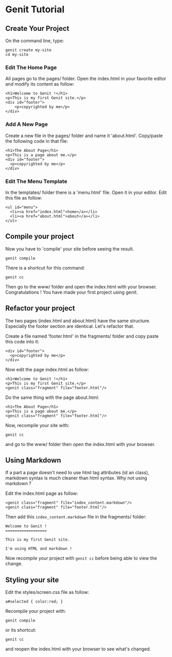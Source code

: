 Genit Tutorial
==============

Create Your Project
-------------------

On the command line, type:

    genit create my-site
    cd my-site

### Edit The Home Page

All pages go to the pages/ folder. Open the index.html in your favorite editor
and modify its content as follow:

    <h1>Welcome to Genit !</h1>
    <p>This is my first Genit site.</p>
    <div id="footer">
        <p>copyrighted by me</p>
    </div>

### Add A New Page

Create a new file in the pages/ folder and name it 'about.html'.
Copy/paste the following code in that file:

    <h1>The About Page</h1>
    <p>This is a page about me.</p>
    <div id="footer">
      <p>copyrighted by me</p>
    </div>
    
### Edit The Menu Template

In the templates/ folder there is a 'menu.html' file. Open it in your editor.
Edit this file as follow:

    <ul id="menu">
      <li><a href="index.html">home</a></li>
      <li><a href="about.html">about</a></li>
    </ul>

Compile your project
--------------------

Now you have to 'compile' your site before seeing the result.

    genit compile

There is a shortcut for this command:

    genit cc

Then go to the www/ folder and open the index.html with your browser.
Congratulations ! You have made your first project using genit.


Refactor your project
----------------------

The two pages (index.html and about.html) have the same structure. Especially the footer
section are identical. Let's refactor that.

Create a file named 'footer.html' in the fragments/ folder and copy paste this code into it:

    <div id="footer">
      <p>copyrighted by me</p>
    </div>

Now edit the page index.html as follow:

    <h1>Welcome to Genit !</h1>
    <p>This is my first Genit site.</p>
    <genit class="fragment" file="footer.html"/>

Do the same thing with the page about.html:

    <h1>The About Page</h1>
    <p>This is a page about me.</p>
    <genit class="fragment" file="footer.html"/>

Now, recompile your site with:

    genit cc

and go to the www/ folder then open the index.html with your browser.


Using Markdown
--------------

If a part a page doesn't need to use html tag attributes (id an class), markdown syntax is
much cleaner than html syntax. Why not using markdown ?

Edit the index.html page as follow:

    <genit class="fragment" file="index_content.markdown"/>
    <genit class="fragment" file="footer.html"/>

Then add this `index_content.markdown` file in the fragments/ folder:

    Welcome to Genit !  
    ==================
    
    This is my first Genit site.
    
    I'm using HTML and markdown !

Now recompile your project with `genit cc` before being able to view the change.


Styling your site
-----------------

Edit the styles/screen.css file as follow:

    a#selected { color:red; }

Recompile your project with:

    genit compile
    
or its shortcut:

    genit cc

and reopen the index.html with your browser to see what's changed.
